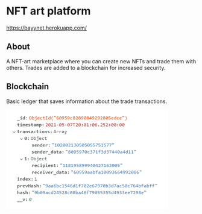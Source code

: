 # NFT art platform

https://bayynet.herokuapp.com/

## About

A NFT-art marketplace where you can create new NFTs and trade them with others. Trades are added to a blockchain for increased security.

## Blockchain

Basic ledger that saves information about the trade transactions.

![Block](./public/blockchain.png/ 'Logo Title Text 1')
